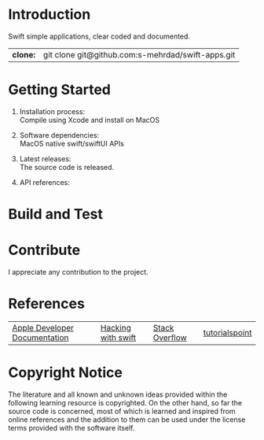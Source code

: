 # Introduction 
Swift simple applications, clear coded and documented.

<table>
<tr>
<td><b>clone:</b></td>
<td>git clone git@github.com:s-mehrdad/swift-apps.git</td>
</tr>
</table>


# Getting Started
1.  Installation process:<br/>
Compile using Xcode and install on MacOS

2.  Software dependencies:<br/>
MacOS native swift/swiftUI APIs

3.  Latest releases:<br/>
The source code is released.

4.  API references:<br/>

# Build and Test


# Contribute
I appreciate any contribution to the project.

# References
<table>

<tr>
<td><a href="https://developer.apple.com/documentation/">Apple Developer Documentation</a></td>
<td><a href="https://www.hackingwithswift.com">Hacking with swift</a></td>
<td><a href="https://stackoverflow.com">Stack Overflow</a></td>
<td><a href="https://www.tutorialspoint.com/index.htm">tutorialspoint</a></td>
</tr>

</table>

# Copyright Notice
The literature and all known and unknown ideas provided within the following learning resource is copyrighted. On the other hand, so far the source code is concerned, most of which is learned and inspired from online references and the addition to them can be used under the license terms provided with the software itself.